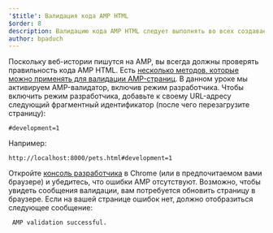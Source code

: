 ```yaml
---
'$title': Валидация кода AMP HTML
$order: 8
description: Валидацию кода AMP HTML следует выполнять во всех создаваемых AMP-cтраницах. Есть несколько методов, которые можно использовать для валидации AMP-страниц...
author: bpaduch
---
```


Поскольку веб-истории пишутся на AMP, вы всегда должны проверять правильность кода AMP HTML. Есть [несколько методов, которые можно применять для валидации AMP-страниц](../../../../documentation/guides-and-tutorials/learn/validation-workflow/validate_amp.md). В данном уроке мы активируем AMP-валидатор, включив режим разработчика. Чтобы включить режим разработчика, добавьте к своему URL-адресу следующий фрагментный идентификатор (после чего перезагрузите страницу):

```text
#development=1
```

Например:

```text
http://localhost:8000/pets.html#development=1
```

Откройте [консоль разработчика](https://developer.chrome.com/devtools/docs/console) в Chrome (или в предпочитаемом вами браузере) и убедитесь, что ошибки AMP отсутствуют. Возможно, чтобы увидеть сообщения валидации, вам потребуется обновить страницу в браузере. Если на вашей странице ошибок нет, должно отобразиться следующее сообщение:

```text
 AMP validation successful.
```
